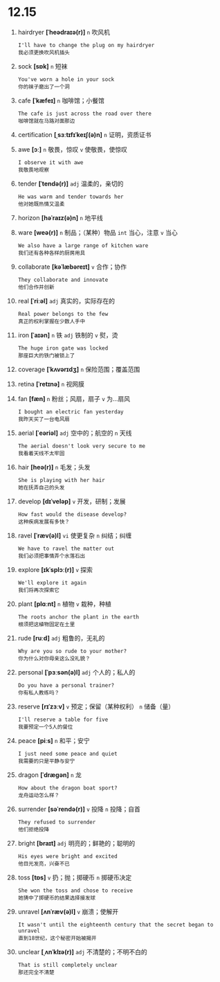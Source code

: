 # 12.15

1. hairdryer **[ˈheədraɪə(r)]** `n` 吹风机

   ```
   I'll have to change the plug on my hairdryer
   我必须更换吹风机插头
   ```

2. sock **[sɒk]** `n` 短袜

   ```
   You've worn a hole in your sock
   你的袜子磨出了一个洞
   ```

3. cafe **[ˈkæfeɪ]** `n` 咖啡馆；小餐馆

   ```
   The cafe is just across the road over there
   咖啡馆就在马路对面那边
   ```

4. certification **[ˌsɜːtɪfɪˈkeɪʃ(ə)n]** `n` 证明，资质证书

5. awe **[ɔː]** `n` 敬畏，惊叹 `v` 使敬畏，使惊叹

   ```
   I observe it with awe
   我敬畏地观察
   ```

6. tender **[ˈtendə(r)]** `adj` 温柔的，亲切的

   ```
   He was warm and tender towards her
   他对她既热情又温柔
   ```

7. horizon **[həˈraɪz(ə)n]** `n` 地平线

8. ware **[weə(r)]** `n` 制品；（某种）物品 `int` 当心，注意 `v` 当心

   ```
   We also have a large range of kitchen ware
   我们还有各种各样的厨房用具
   ```

9. collaborate **[kəˈlæbəreɪt]** `v` 合作；协作

   ```
   They collaborate and innovate
   他们合作并创新
   ```

10. real **[ˈriːəl]** `adj` 真实的，实际存在的

    ```
    Real power belongs to the few
    真正的权利掌握在少数人手中
    ```

11. iron **[ˈaɪən]** `n` 铁 `adj` 铁制的 `v` 熨，烫

    ```
    The huge iron gate was locked
    那座巨大的铁门被锁上了
    ```

12. coverage **[ˈkʌvərɪdʒ]** `n` 保险范围；覆盖范围

13. retina **[ˈretɪnə]** `n` 视网膜

14. fan **[fæn]** `n` 粉丝；风扇，扇子 `v` 为...扇风

    ```
    I bought an electric fan yesterday
    我昨天买了一台电风扇
    ```

15. aerial **[ˈeəriəl]** `adj` 空中的；航空的 `n` 天线

    ```
    The aerial doesn't look very secure to me
    我看着天线不太牢固
    ```

16. hair **[heə(r)]** `n` 毛发；头发

    ```
    She is playing with her hair
    她在抚弄自己的头发
    ```

17. develop **[dɪˈveləp]** `v` 开发，研制；发展

    ```
    How fast would the disease develop?
    这种疾病发展有多快？
    ```

18. ravel **[ˈræv(ə)l]** `vi` 使更复杂 `n` 纠结；纠缠

    ```
    We have to ravel the matter out
    我们必须把事情弄个水落石出
    ```

19. explore **[ɪkˈsplɔː(r)]** `v` 探索

    ```
    We'll explore it again
    我们将再次探索它
    ```

20. plant **[plɑːnt]** `n` 植物 `v` 栽种，种植

    ```
    The roots anchor the plant in the earth
    根须把这植物固定在土里
    ```

21. rude **[ruːd]** `adj` 粗鲁的，无礼的

    ```
    Why are you so rude to your mother?
    你为什么对你母亲这么没礼貌？
    ```

22. personal **[ˈpɜːsən(ə)l]** `adj` 个人的；私人的

    ```
    Do you have a personal trainer?
    你有私人教练吗？
    ```

23. reserve **[rɪˈzɜːv]** `v` 预定；保留（某种权利） `n` 储备（量）

    ```
    I'll reserve a table for five
    我要预定一个5人的餐位
    ```

24. peace **[piːs]** `n` 和平；安宁

    ```
    I just need some peace and quiet
    我需要的只是平静与安宁
    ```

25. dragon **[ˈdræɡən]** `n` 龙

    ```
    How about the dragon boat sport?
    龙舟运动怎么样？
    ```

26. surrender **[səˈrendə(r)]** `v` 投降 `n` 投降；自首

    ```
    They refused to surrender
    他们拒绝投降
    ```

27. bright **[braɪt]** `adj` 明亮的；鲜艳的；聪明的

    ```
    His eyes were bright and excited
    他目光发亮，兴奋不已
    ```

28. toss **[tɒs]** `v` 扔；抛；掷硬币 `n` 掷硬币决定

    ```
    She won the toss and chose to receive
    她猜中了掷硬币的结果选择接发球
    ```

29. unravel **[ʌnˈræv(ə)l]** `v` 崩溃；使解开

    ```
    It wasn't until the eighteenth century that the secret began to unravel
    直到18世纪，这个秘密开始被揭开
    ```

30. unclear **[ˌʌnˈklɪə(r)]** `adj` 不清楚的；不明不白的
    ```
    That is still completely unclear
    那还完全不清楚
    ```
